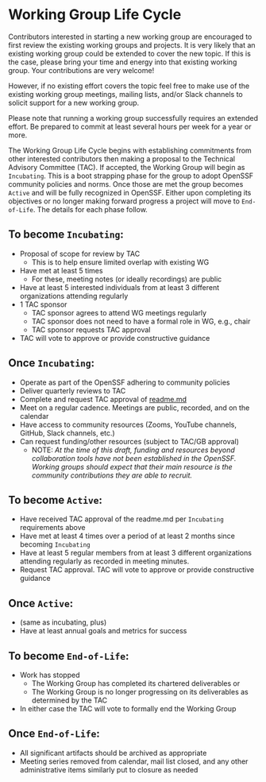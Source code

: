 # Working Group Life Cycle

Contributors interested in starting a new working group are encouraged to first review the existing
working groups and projects. It is very likely that an existing working group could be extended to
cover the new topic. If this is the case, please bring your time and energy into that existing working
group. Your contributions are very welcome!

However, if no existing effort covers the topic feel free to make use of the existing working group
meetings, mailing lists, and/or Slack channels to solicit support for a new working group.

Please note that running a working group successfully requires an extended effort.
Be prepared to commit at least several hours per week for a year or more.

The Working Group Life Cycle begins with establishing commitments from other interested
contributors then making a proposal to the Technical Advisory Committee (TAC). If accepted, the
Working Group will begin as `Incubating`. This is a boot strapping phase for the group to adopt
OpenSSF community policies and norms. Once those are met the group becomes `Active` and will be
fully recognized in OpenSSF. Either upon completing its objectives or no longer making forward
progress a project will move to `End-of-Life`. The details for each phase follow.

## To become `Incubating`:

* Proposal of scope for review by TAC
    * This is to help ensure limited overlap with existing WG
* Have met at least 5 times
    * For these, meeting notes (or ideally recordings) are public
* Have at least 5 interested individuals from at least 3 different organizations attending regularly
* 1 TAC sponsor
    * TAC sponsor agrees to attend WG meetings regularly
    * TAC sponsor does not need to have a formal role in WG, e.g., chair
    * TAC sponsor requests TAC approval 
* TAC will vote to approve or provide constructive guidance

## Once `Incubating`:

* Operate as part of the OpenSSF adhering to community policies
* Deliver quarterly reviews to TAC
* Complete and request TAC approval of [readme.md](https://github.com/ossf/project-template/blob/main/README.md)
* Meet on a regular cadence. Meetings are public, recorded, and on the calendar
* Have access to community resources (Zooms, YouTube channels, GitHub, Slack channels, etc.)
* Can request funding/other resources (subject to TAC/GB approval)
    * NOTE: _At the time of this draft, funding and resources beyond collaboration tools have not
    been established in the OpenSSF. Working groups should expect that their main resource is the
    community contributions they are able to recruit._

## To become `Active`:

* Have received TAC approval of the readme.md per `Incubating` requirements above
* Have met at least 4 times over a period of at least 2 months since becoming `Incubating`
* Have at least 5 regular members from at least 3 different organizations attending regularly as
recorded in meeting minutes.
* Request TAC approval. TAC will vote to approve or provide constructive guidance

## Once `Active`:

* (same as incubating, plus)
* Have at least annual goals and metrics for success

## To become `End-of-Life`:

* Work has stopped
    * The Working Group has completed its chartered deliverables
    or
    * The Working Group is no longer progressing on its deliverables as determined by the TAC
* In either case the TAC will vote to formally end the Working Group

## Once `End-of-Life`:

* All significant artifacts should be archived as appropriate
* Meeting series removed from calendar, mail list closed, and any other administrative items
  similarly put to closure as needed
